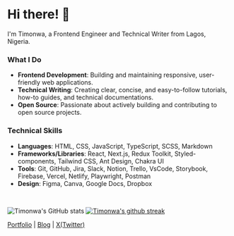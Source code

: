 # Hi there! 👋

I'm Timonwa, a Frontend Engineer and Technical Writer from Lagos, Nigeria.

### What I Do
- **Frontend Development**: Building and maintaining responsive, user-friendly web applications.
- **Technical Writing**: Creating clear, concise, and easy-to-follow tutorials, how-to guides, and technical documentations.
- **Open Source**: Passionate about actively building and contributing to open source projects.

### Technical Skills
- **Languages**: HTML, CSS, JavaScript, TypeScript, SCSS, Markdown
- **Frameworks/Libraries**: React, Next.js, Redux Toolkit, Styled-components, Tailwind CSS, Ant Design, Chakra UI
- **Tools**: Git, GitHub, Jira, Slack, Notion, Trello, VsCode, Storybook, Firebase, Vercel, Netlify, Playwright, Postman
- **Design**: Figma, Canva, Google Docs, Dropbox
<br/>

![Timonwa's GitHub stats](https://github-readme-stats.vercel.app/api?username=timonwa&show_icons=true&theme=dracula) [![Timonwa's github streak](https://github-readme-streak-stats.herokuapp.com/?user=timonwa&theme=dracula)](https://github.com/timonwa/github-readme-streak-stats)

<a href="https://timonwa.com">Portfolio</a> | <a href="https://timonwa.com/blog">Blog</a> | <a href="https://www.twitter.com/timonwa_">X(Twitter)</a>
